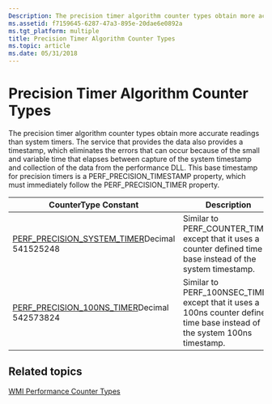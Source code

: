 ```yaml
---
Description: The precision timer algorithm counter types obtain more accurate readings than system timers.
ms.assetid: f7159645-6287-47a3-895e-20dae6e0892a
ms.tgt_platform: multiple
title: Precision Timer Algorithm Counter Types
ms.topic: article
ms.date: 05/31/2018
---
```


# Precision Timer Algorithm Counter Types

The precision timer algorithm counter types obtain more accurate readings than system timers. The service that provides the data also provides a timestamp, which eliminates the errors that can occur because of the small and variable time that elapses between capture of the system timestamp and collection of the data from the performance DLL. This base timestamp for precision timers is a PERF\_PRECISION\_TIMESTAMP property, which must immediately follow the PERF\_PRECISION\_TIMER property.



| CounterType Constant                                                                                         | Description                                                                                                                  |
|--------------------------------------------------------------------------------------------------------------|------------------------------------------------------------------------------------------------------------------------------|
| [PERF\_PRECISION\_SYSTEM\_TIMER](/previous-versions/windows/it-pro/windows-server-2003/cc785636(v=ws.10))Decimal 541525248<br/> | Similar to PERF\_COUNTER\_TIMER except that it uses a counter defined time base instead of the system timestamp.             |
| [PERF\_PRECISION\_100NS\_TIMER](/previous-versions/windows/it-pro/windows-server-2003/cc785636(v=ws.10))Decimal 542573824<br/>  | Similar to PERF\_100NSEC\_TIMER except that it uses a 100ns counter defined time base instead of the system 100ns timestamp. |



 

## Related topics

<dl> <dt>

[WMI Performance Counter Types](wmi-performance-counter-types.md)
</dt> </dl>

 

